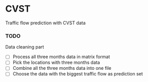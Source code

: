 # CVST
Traffic flow prediction with CVST data

### TODO

Data cleaning part

- [ ] Process all three months data in matrix format
- [ ] Pick the locations with three months data
- [ ] Combine all the three months data into one file
- [ ] Choose the data with the biggest traffic flow as prediction set
